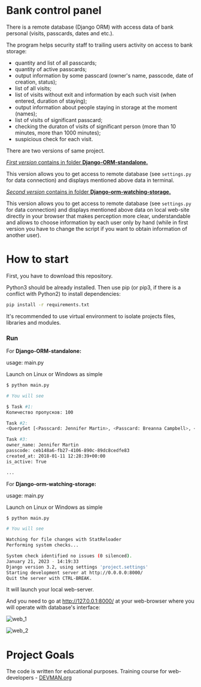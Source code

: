 # Bank control panel
There is a remote database (Django ORM) with access data of bank personal (visits, passcards, dates and etc.).

The program helps security staff to trailing users activity on access to bank storage:

- quantity and list of all passcards;
- quantity of active passcards;
- output information by some passcard (owner's name, passcode, date of creation, status);
- list of all visits;
- list of visits without exit and information by each such visit (when entered, duration of staying);
- output information about people staying in storage at the moment (names);
- list of visits of significant passcard;
- checking the duraton of visits of significant person (more than 10 minutes, more than 1000 minutes);
- suspicious check for each visit.

There are two versions of same project.

<ins>*First version* contains in folder __Django-ORM-standalone.__</ins>

This version allows you to get access to remote database (see ```settings.py``` for data connection) and displays mentioned above data in terminal.

<ins>*Second version* contains in folder __Django-orm-watching-storage.__</ins>

This version allows you to get access to remote database (see ```settings.py``` for data connection) and displays mentioned above data on local web-site directly in your browser that makes perception more clear, understandable and allows to choose information by each user only by hand (while in first version you have to change the script if you want to obtain information of another user).


# How to start

First, you have to download this repository.

Python3 should be already installed. Then use pip (or pip3, if there is a conflict with Python2) to install dependencies:

```bash
pip install -r requirements.txt
```

It's recommended to use virtual environment to isolate projects files, libraries and modules.


### Run

For __Django-ORM-standalone:__

usage: main.py
  
Launch on Linux or Windows as simple

```bash
$ python main.py

# You will see

$ Task #1:
Количество пропусков: 100

Task #2:
<QuerySet [<Passcard: Jennifer Martin>, <Passcard: Breanna Campbell>, <Passcard: Susan Long>, <Passcard: Derrick Watts>, <Passcard: Katherine Johnson>, <Passcard: Bobby Stafford>, <Passcard: Barbara Beck>, <Passcard: Renee Sexton>, <Passcard: Glenda Mitchell>, <Passcard: Rebecca Hill>, <Passcard: David Wilson>, <Passcard: Samantha Smith>, <Passcard: John Zhang>, <Passcard: Micheal Melton>, <Passcard: Tricia Parker>, <Passcard: Gabrielle Davis>, <Passcard: Phillip Harrison>, <Passcard: Ashley Bartlett>, <Passcard: Gregory Thompson>, <Passcard: Andre Adams>, '...(remaining elements truncated)...']>

Task #3:
owner_name: Jennifer Martin
passcode: ceb148a6-fb27-4106-890c-89dc8cedfe83
created_at: 2018-01-11 12:28:39+00:00
is_active: True

...
```

For __Django-orm-watching-storage:__

usage: main.py
  
Launch on Linux or Windows as simple

```bash
$ python main.py

# You will see

Watching for file changes with StatReloader
Performing system checks...

System check identified no issues (0 silenced).
January 21, 2023 - 14:19:33
Django version 3.2, using settings 'project.settings'
Starting development server at http://0.0.0.0:8000/
Quit the server with CTRL-BREAK.

```
It will launch your local web-server.

And you need to go at http://127.0.0.1:8000/ at your web-browser where you will operate with database's interface:


![web_1](https://user-images.githubusercontent.com/45304364/213862720-04289a6e-0281-43e1-9838-0914fd9dc920.png)


![web_2](https://user-images.githubusercontent.com/45304364/213862724-c6a955ce-ba23-4c0f-abb1-334917478ed0.png)


# Project Goals

The code is written for educational purposes. Training course for web-developers - [DEVMAN.org](https://devman.org)
